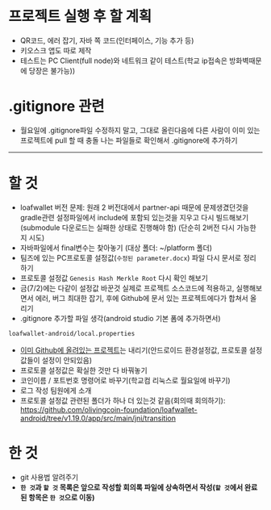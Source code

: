 # 프로젝트 실행 후 할 계획
- QR코드, 에러 잡기, 자바 쪽 코드(인터페이스, 기능 추가 등)
- 키오스크 앱도 따로 제작
- 테스트는 PC Client(full node)와 네트워크 같이 테스트(학교 ip접속은 방화벽때문에 당장은 불가능))

# .gitignore 관련
- 월요일에 .gitignore파일 수정하지 말고, 그대로 올린다음에 다른 사람이 이미 있는 프로젝트에 pull 할 때 충돌 나는 파일들로 확인해서 .gitignore에 추가하기

---
# 할 것
- loafwallet 버전 문제: 원래 2 버전대에서 partner-api 때문에 문제생겼던것을 gradle관련 설정파일에서 include에 포함되 있는것을 지우고 다시 빌드해보기 (submodule 다운로드는 실패한 상태로 진행해야 함) (단순히 2버전 다시 가능한지 시도)
- 자바파일에서 final변수는 찾아놓기 (대상 폴더: ~/platform 폴더)
- 팀즈에 있는 PC프로토콜 설정값(`수정된 parameter.docx`) 파일 다시 문서로 정리하기
- 프로토콜 설정값 `Genesis Hash Merkle Root` 다시 확인 해보기
- 금(7/2)에는 다같이 설정값 바꾼것 실제로 프로젝트 소스코드에 적용하고, 실행해보면서 에러, 버그 최대한 잡기, 후에 Github에 문서 있는 프로젝트에다가 합쳐서 올리기
- .gitignore 추가할 파일 생각(android studio 기본 폼에 추가하면서)
```markdown
loafwallet-android/local.properties
```
- [이미 Github에 올려있는 프로젝트](https://github.com/olivingcoin/loafwallet-android)는 내리기(안드로이드 환경설정값, 프로토콜 설정값들이 설정이 안되있음)
- 프로토콜 설정값은 확실한 것만 다 바꿔놓기
- 코인이름 / 포트번호 명령어로 바꾸기(학교컴 리눅스로 월요일에 바꾸기)
- 로그 작성 팀원에게 소개
- 프로토콜 설정값 관련된 폴더가 하나 더 있는것 같음(회의때 회의하기): https://github.com/olivingcoin-foundation/loafwallet-android/tree/v1.19.0/app/src/main/jni/transition

# 한 것
- git 사용법 알려주기
- **`한 것`과 `할 것` 목록은 앞으로 작성할 회의록 파일에 상속하면서 작성(`할 것`에서 완료된 항목은 `한 것`으로 이동)**
